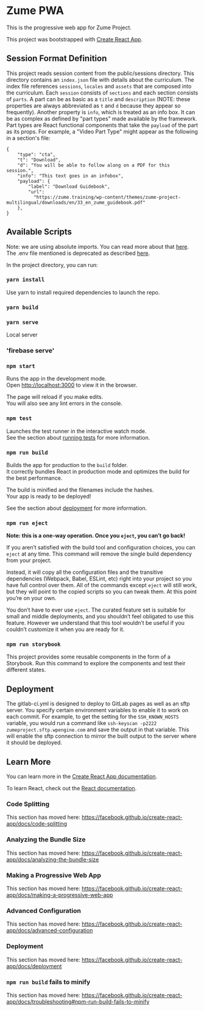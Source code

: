 # Zume PWA

This is the progressive web app for Zume Project.

This project was bootstrapped with [Create React App](https://github.com/facebook/create-react-app).

## Session Format Definition

This project reads session content from the public/sessions directory.
This directory contains an `index.json` file with details about the curriculum.
The index file references `sessions`, `locales` and `assets` that are composed into the curriculum.
Each `session` consists of `sections` and each section consists of `parts`.
A part can be as basic as a `title` and `description` (NOTE: these properties are always abbreviated as `t` and `d` because they appear so frequently). Another property is `info`, which is treated as an info box.
It can be as complex as defined by "part types" made available by the framework.
Part types are React functional components that take the `payload` of the part as its props.
For example, a "Video Part Type" might appear as the following in a section's file:

```
{
    "type": "cta",
    "t": "Download",
    "d": "You will be able to follow along on a PDF for this session.",
    "info": "This text goes in an infobox",
    "payload": {
        "label": "Download Guidebook",
        "url":
          "https://zume.training/wp-content/themes/zume-project-multilingual/downloads/en/33_en_zume_guidebook.pdf"
    },
}
```

## Available Scripts

Note: we are using absolute imports.
You can read more about that [here](https://medium.com/hackernoon/absolute-imports-with-create-react-app-4c6cfb66c35d). The .env file mentioned is deprecated as described [here](https://alligator.io/react/clean-import-statements-in-react/).

In the project directory, you can run:

### `yarn install`
Use yarn to install required dependencies to launch the repo.

### `yarn build`


### `yarn serve`
Local server

### 'firebase serve'


### `npm start`

Runs the app in the development mode.<br>
Open [http://localhost:3000](http://localhost:3000) to view it in the browser.

The page will reload if you make edits.<br>
You will also see any lint errors in the console.

### `npm test`

Launches the test runner in the interactive watch mode.<br>
See the section about [running tests](https://facebook.github.io/create-react-app/docs/running-tests) for more information.

### `npm run build`

Builds the app for production to the `build` folder.<br>
It correctly bundles React in production mode and optimizes the build for the best performance.

The build is minified and the filenames include the hashes.<br>
Your app is ready to be deployed!

See the section about [deployment](https://facebook.github.io/create-react-app/docs/deployment) for more information.

### `npm run eject`

**Note: this is a one-way operation. Once you `eject`, you can’t go back!**

If you aren’t satisfied with the build tool and configuration choices, you can `eject` at any time. This command will remove the single build dependency from your project.

Instead, it will copy all the configuration files and the transitive dependencies (Webpack, Babel, ESLint, etc) right into your project so you have full control over them. All of the commands except `eject` will still work, but they will point to the copied scripts so you can tweak them. At this point you’re on your own.

You don’t have to ever use `eject`. The curated feature set is suitable for small and middle deployments, and you shouldn’t feel obligated to use this feature. However we understand that this tool wouldn’t be useful if you couldn’t customize it when you are ready for it.

### `npm run storybook`

This project provides some reusable components in the form of a Storybook. Run this command to explore the components and test their different states.

## Deployment

The gitlab-ci.yml is designed to deploy to GitLab pages as well as an sftp server.
You specify certain environment variables to enable it to work on each commit.
For example, to get the setting for the `SSH_KNOWN_HOSTS` variable, you would run a
command like `ssh-keyscan -p2222 zumeproject.sftp.wpengine.com` and save the output in that variable.
This will enable the sftp connection to mirror the built output to the server
where it should be deployed.

## Learn More

You can learn more in the [Create React App documentation](https://facebook.github.io/create-react-app/docs/getting-started).

To learn React, check out the [React documentation](https://reactjs.org/).

### Code Splitting

This section has moved here: https://facebook.github.io/create-react-app/docs/code-splitting

### Analyzing the Bundle Size

This section has moved here: https://facebook.github.io/create-react-app/docs/analyzing-the-bundle-size

### Making a Progressive Web App

This section has moved here: https://facebook.github.io/create-react-app/docs/making-a-progressive-web-app

### Advanced Configuration

This section has moved here: https://facebook.github.io/create-react-app/docs/advanced-configuration

### Deployment

This section has moved here: https://facebook.github.io/create-react-app/docs/deployment

### `npm run build` fails to minify

This section has moved here: https://facebook.github.io/create-react-app/docs/troubleshooting#npm-run-build-fails-to-minify
